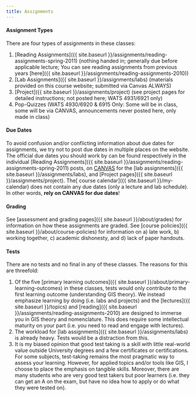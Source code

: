 ```yaml
---
title: Assignments
---
```


#### Assignment Types

There are four types of assignments in these classes:

1. [Reading Assignments]({{ site.baseurl }}/assignments/reading-assignments-spring-2011) (nothing handed in; generally due before applicable lecture; You can see reading assignments from previous years [here]({{ site.baseurl }}/assignments/reading-assignments-2010))
2. [Lab Assignments]({{ site.baseurl }}/assignments/labs) (materials provided on this course website; submitted via Canvas ALWAYS)
3. [Project]({{ site.baseurl }}/assignments/project) (see project pages for detailed instructions; not posted here; WATS 4931/6921 only)
4. Pop-Quizzes (WATS 4930/6920 & 6915 Only: Some will be in class, some will be via CANVAS, announcements never posted here, only made in class)

#### Due Dates

To avoid confusion and/or conflicting information about due dates for assignments, we try not to post due dates in multiple places on the website. The official due dates you should work by can be found respectively in the individual  [Reading Assignments]({{ site.baseurl }}/assignments/reading-assignments-spring-2011) posts, on [CANVAS](https://learn-usu.uen.org/login) for the [lab assignments]({{ site.baseurl }}/assignments/labs), and [Project pages]({{ site.baseurl }}/assignments/project). The[ course calendar]({{ site.baseurl }}/my-calendar) does not contain any due dates (only a lecture and lab schedule). In other words, **rely on CANVAS for due dates**! 

#### Grading

See [assessment and grading pages]({{ site.baseurl }}/about/grades) for information on how these assignments are graded. See [course policies]({{ site.baseurl }}/about/course-policies) for information on a) late work, b) working together, c) academic dishonesty, and d) lack of paper handouts. 

#### Tests

There are no tests and no final in any of these classes. The reasons for this are threefold: 

1. Of the five [primary learning outcomes]({{ site.baseurl }}/about/primary-learning-outcomes) in these classes, tests would only contribute to the first learning outcome (understanding GIS theory). We instead emphasize learning by doing (i.e. labs and projects) and the [lectures]({{ site.baseurl }}/topics) and [reading]({{ site.baseurl }}/assignments/reading-assignments-2010) are designed to immerse you in GIS theory and nomenclature. This does require some intellectual maturity on your part (i.e. you need to read and engage with lectures). 
2. The workload for [lab assignments]({{ site.baseurl }}/assignments/labs) is already heavy. Tests would be a distraction from this. 
3. It is my biased opinion that good test taking is a skill with little real-world value outside University degrees and a few certificates or certifications. For some subjects, test-taking remains the most pragmatic way to assess your learning. However, for applied topics and/or tools like GIS, I choose to place the emphasis on tangible skills. Moreover, there are many students who are very good test takers but poor learners (i.e. they can get an A on the exam, but have no idea how to apply or do what they were tested on). 

